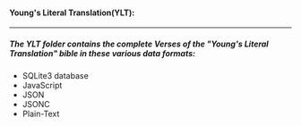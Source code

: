 #### Young's Literal Translation(YLT):
----
##### The YLT folder contains the complete Verses of the "Young's Literal Translation" bible in these various data formats:
* SQLite3 database
* JavaScript
* JSON
* JSONC
* Plain-Text